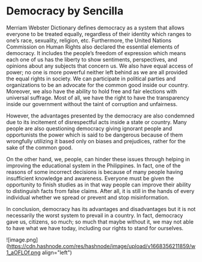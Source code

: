 # Democracy by Sencilla

Merriam Webster Dictionary defines democracy as a system that allows
everyone to be treated equally, regardless of their identity which ranges to one’s race, sexuality, religion, etc. Furthermore, the United Nations Commission on Human Rights also declared the essential elements of democracy. It includes the people’s freedom of expression which means each one of us has the liberty to show sentiments, perspectives, and opinions about any subjects that concern us. We also have equal access of power; no one is more powerful neither left behind as we are all provided the equal rights in society. We can participate in political parties and 
organizations to be an advocate for the common good inside our country. Moreover, we also have the ability to hold free and fair elections with universal suffrage. Most of all, we have the right to have the transparency inside our government without the taint of corruption and unfairness.<br>

However, the advantages presented by the democracy are also condemned due to its incitement of disrespectful acts inside a state or country. Many people are also questioning democracy giving ignorant people and opportunists the power which is said to be dangerous because of them wrongfully utilizing it based only on biases and prejudices, rather for the sake of the common good.<br>

On the other hand, we, people, can hinder these issues through helping in
improving the educational system in the Philippines. In fact, one of the reasons of some incorrect decisions is because of many people having insufficient knowledge and awareness. Everyone must be given the opportunity to finish studies as in that way people can improve their ability to distinguish facts from false claims. After all, it is still in the hands of every individual whether we spread or prevent and stop misinformation.<br>

In conclusion, democracy has its advantages and disadvantages but it is not necessarily the worst system to prevail in a country. In fact, democracy gave us, citizens, so much; so much that maybe without it, we may not able to have what we have today, including our rights to stand for ourselves.<br>


![image.png](https://cdn.hashnode.com/res/hashnode/image/upload/v1668356211859/w1_aOFLOf.png align="left")
